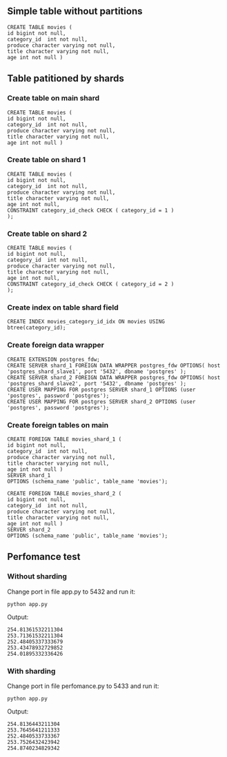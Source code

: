 ## Simple table without partitions
```
CREATE TABLE movies (
id bigint not null,
category_id  int not null,
produce character varying not null,
title character varying not null,
age int not null )
```

## Table patitioned by shards
### Create table on main shard
```
CREATE TABLE movies (
id bigint not null,
category_id  int not null,
produce character varying not null,
title character varying not null,
age int not null )
```

### Create table on shard 1
```
CREATE TABLE movies (
id bigint not null,
category_id  int not null,
produce character varying not null,
title character varying not null,
age int not null,
CONSTRAINT category_id_check CHECK ( category_id = 1 )
);
```

### Create table on shard 2
```
CREATE TABLE movies (
id bigint not null,
category_id  int not null,
produce character varying not null,
title character varying not null,
age int not null,
CONSTRAINT category_id_check CHECK ( category_id = 2 )
);
```

### Create index on table shard field
```
CREATE INDEX movies_category_id_idx ON movies USING btree(category_id);
```

### Create foreign data wrapper
```
CREATE EXTENSION postgres_fdw;
CREATE SERVER shard_1 FOREIGN DATA WRAPPER postgres_fdw OPTIONS( host 'postgres_shard_slave1', port '5432', dbname 'postgres' );
CREATE SERVER shard_2 FOREIGN DATA WRAPPER postgres_fdw OPTIONS( host 'postgres_shard_slave2', port '5432', dbname 'postgres' );
CREATE USER MAPPING FOR postgres SERVER shard_1 OPTIONS (user 'postgres', password 'postgres');
CREATE USER MAPPING FOR postgres SERVER shard_2 OPTIONS (user 'postgres', password 'postgres');
```

### Create foreign tables on main
```
CREATE FOREIGN TABLE movies_shard_1 (
id bigint not null,
category_id  int not null,
produce character varying not null,
title character varying not null,
age int not null )
SERVER shard_1
OPTIONS (schema_name 'public', table_name 'movies');

CREATE FOREIGN TABLE movies_shard_2 (
id bigint not null,
category_id  int not null,
produce character varying not null,
title character varying not null,
age int not null )
SERVER shard_2
OPTIONS (schema_name 'public', table_name 'movies');
```

## Perfomance test
### Without sharding
Change port in file app.py to 5432 and run it:
```
python app.py 
```
Output:
```
254.81361532211304
253.71361532211304
252.48405337333679
253.43478932729852
254.01895332336426
```

### With sharding
Change port in file perfomance.py to 5433 and run it:
```
python app.py 
```
Output:
```
254.8136443211304
253.7645641211333
252.4840533733367
253.7526432423942
254.8740234829342
```